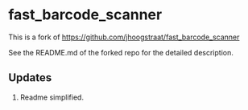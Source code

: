 # fast_barcode_scanner

This is a fork of https://github.com/jhoogstraat/fast_barcode_scanner

See the README.md of the forked repo for the detailed description.

## Updates

1. Readme simplified.